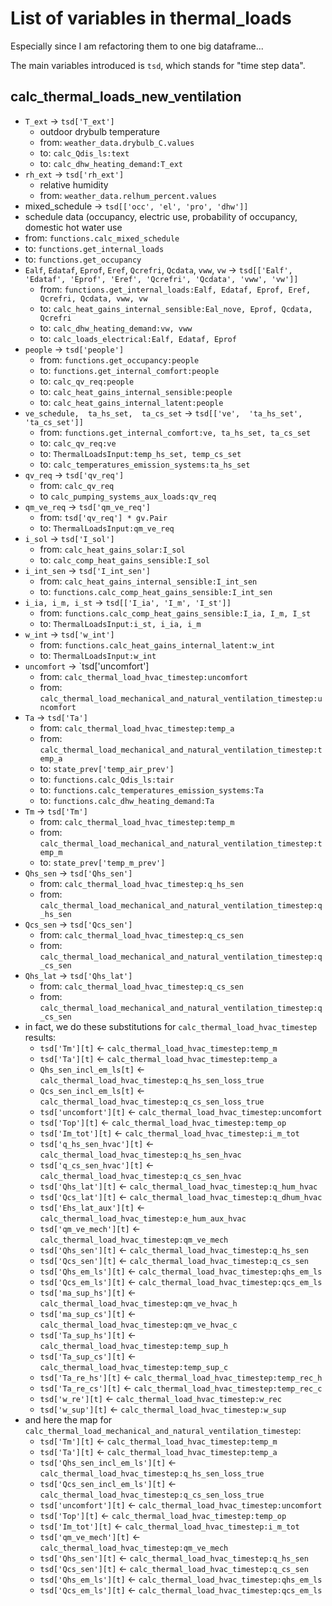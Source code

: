# List of variables in thermal_loads

Especially since I am refactoring them to one big dataframe...

The main variables introduced is `tsd`, which stands for "time step data".

## calc_thermal_loads_new_ventilation

- `T_ext` -> `tsd['T_ext']`
  - outdoor drybulb temperature
  - from: `weather_data.drybulb_C.values`
  - to: `calc_Qdis_ls:text`
  - to: `calc_dhw_heating_demand:T_ext`
- `rh_ext` -> `tsd['rh_ext']`
  - relative humidity
  - from: `weather_data.relhum_percent.values`
-  mixed_schedule -> `tsd[['occ', 'el', 'pro', 'dhw']]`
  - schedule data (occupancy, electric use, probability of occupancy, domestic hot water use
  - from: `functions.calc_mixed_schedule`
  - to: `functions.get_internal_loads`
  - to: `functions.get_occupancy`
- `Ealf`, `Edataf`,  `Eprof`,  `Eref`,  `Qcrefri`,  `Qcdata`,  `vww`, `vw` -> `tsd[['Ealf', 'Edataf', 'Eprof', 'Eref', 'Qcrefri', 'Qcdata', 'vww', 'vw']]`
  - from: `functions.get_internal_loads:Ealf, Edataf, Eprof, Eref, Qcrefri, Qcdata, vww, vw`
  - to: `calc_heat_gains_internal_sensible:Eal_nove, Eprof, Qcdata, Qcrefri`
  - to: `calc_dhw_heating_demand:vw, vww`
  - to: `calc_loads_electrical:Ealf, Edataf, Eprof`
- `people` -> `tsd['people']`
  - from: `functions.get_occupancy:people`
  - to: `functions.get_internal_comfort:people`
  - to: `calc_qv_req:people`
  - to: `calc_heat_gains_internal_sensible:people`
  - to: `calc_heat_gains_internal_latent:people`
- `ve_schedule,  ta_hs_set,  ta_cs_set` -> `tsd[['ve',  'ta_hs_set',  'ta_cs_set']]`
  - from: `functions.get_internal_comfort:ve, ta_hs_set, ta_cs_set`
  - to: `calc_qv_req:ve`
  - to: `ThermalLoadsInput:temp_hs_set, temp_cs_set`
  - to: `calc_temperatures_emission_systems:ta_hs_set`
- `qv_req` -> `tsd['qv_req']`
  - from: `calc_qv_req`
  - to `calc_pumping_systems_aux_loads:qv_req`
- `qm_ve_req` -> `tsd['qm_ve_req']`
  - from: `tsd['qv_req'] * gv.Pair`
  - to: `ThermalLoadsInput:qm_ve_req`
- `i_sol` -> `tsd['I_sol']`
  - from: `calc_heat_gains_solar:I_sol`
  - to: `calc_comp_heat_gains_sensible:I_sol`
- `i_int_sen` -> `tsd['I_int_sen']`
  - from: `calc_heat_gains_internal_sensible:I_int_sen`
  - to: `functions.calc_comp_heat_gains_sensible:I_int_sen`
- `i_ia, i_m, i_st` -> `tsd[['I_ia', 'I_m', 'I_st']]`
  - from: `functions.calc_comp_heat_gains_sensible:I_ia, I_m, I_st`
  - to: `ThermalLoadsInput:i_st, i_ia, i_m`
- `w_int` -> `tsd['w_int']`
  - from: `functions.calc_heat_gains_internal_latent:w_int`
  - to: `ThermalLoadsInput:w_int`
- `uncomfort` -> `tsd['uncomfort']
  - from: `calc_thermal_load_hvac_timestep:uncomfort`
  - from: `calc_thermal_load_mechanical_and_natural_ventilation_timestep:uncomfort`
- `Ta` -> `tsd['Ta']`
  - from: `calc_thermal_load_hvac_timestep:temp_a`
  - from: `calc_thermal_load_mechanical_and_natural_ventilation_timestep:temp_a`
  - to: `state_prev['temp_air_prev']`
  - to: `functions.calc_Qdis_ls:tair`
  - to: `functions.calc_temperatures_emission_systems:Ta`
  - to: `functions.calc_dhw_heating_demand:Ta`
- `Tm` -> `tsd['Tm']`
  - from: `calc_thermal_load_hvac_timestep:temp_m`
  - from: `calc_thermal_load_mechanical_and_natural_ventilation_timestep:temp_m`
  - to: `state_prev['temp_m_prev']`
- `Qhs_sen` -> `tsd['Qhs_sen']`
  - from: `calc_thermal_load_hvac_timestep:q_hs_sen`
  - from: `calc_thermal_load_mechanical_and_natural_ventilation_timestep:q_hs_sen`
- `Qcs_sen` -> `tsd['Qcs_sen']`
  - from: `calc_thermal_load_hvac_timestep:q_cs_sen`
  - from: `calc_thermal_load_mechanical_and_natural_ventilation_timestep:q_cs_sen`
- `Qhs_lat` -> `tsd['Qhs_lat']`
  - from: `calc_thermal_load_hvac_timestep:q_cs_sen`
  - from: `calc_thermal_load_mechanical_and_natural_ventilation_timestep:q_cs_sen`  
- in fact, we do these substitutions for `calc_thermal_load_hvac_timestep` results:
  - `tsd['Tm'][t]` <- `calc_thermal_load_hvac_timestep:temp_m`
  - `tsd['Ta'][t]` <- `calc_thermal_load_hvac_timestep:temp_a`
  - `Qhs_sen_incl_em_ls[t]` <- `calc_thermal_load_hvac_timestep:q_hs_sen_loss_true`
  - `Qcs_sen_incl_em_ls[t]` <- `calc_thermal_load_hvac_timestep:q_cs_sen_loss_true`
  - `tsd['uncomfort'][t]` <- `calc_thermal_load_hvac_timestep:uncomfort`
  - `tsd['Top'][t]` <- `calc_thermal_load_hvac_timestep:temp_op`
  - `tsd['Im_tot'][t]` <- `calc_thermal_load_hvac_timestep:i_m_tot`
  - `tsd['q_hs_sen_hvac'][t]` <- `calc_thermal_load_hvac_timestep:q_hs_sen_hvac`
  - `tsd['q_cs_sen_hvac'][t]` <- `calc_thermal_load_hvac_timestep:q_cs_sen_hvac`
  - `tsd['Qhs_lat'][t]` <- `calc_thermal_load_hvac_timestep:q_hum_hvac`
  - `tsd['Qcs_lat'][t]` <- `calc_thermal_load_hvac_timestep:q_dhum_hvac`
  - `tsd['Ehs_lat_aux'][t]` <- `calc_thermal_load_hvac_timestep:e_hum_aux_hvac`
  - `tsd['qm_ve_mech'][t]` <- `calc_thermal_load_hvac_timestep:qm_ve_mech`
  - `tsd['Qhs_sen'][t]` <- `calc_thermal_load_hvac_timestep:q_hs_sen`
  - `tsd['Qcs_sen'][t]` <- `calc_thermal_load_hvac_timestep:q_cs_sen`
  - `tsd['Qhs_em_ls'][t]` <- `calc_thermal_load_hvac_timestep:qhs_em_ls`
  - `tsd['Qcs_em_ls'][t]` <- `calc_thermal_load_hvac_timestep:qcs_em_ls`
  - `tsd['ma_sup_hs'][t]` <- `calc_thermal_load_hvac_timestep:qm_ve_hvac_h`
  - `tsd['ma_sup_cs'][t]` <- `calc_thermal_load_hvac_timestep:qm_ve_hvac_c`
  - `tsd['Ta_sup_hs'][t]` <- `calc_thermal_load_hvac_timestep:temp_sup_h`
  - `tsd['Ta_sup_cs'][t]` <- `calc_thermal_load_hvac_timestep:temp_sup_c`
  - `tsd['Ta_re_hs'][t]` <- `calc_thermal_load_hvac_timestep:temp_rec_h`
  - `tsd['Ta_re_cs'][t]` <- `calc_thermal_load_hvac_timestep:temp_rec_c`
  - `tsd['w_re'][t]` <- `calc_thermal_load_hvac_timestep:w_rec`
  - `tsd['w_sup'][t]` <- `calc_thermal_load_hvac_timestep:w_sup`
- and here the map for `calc_thermal_load_mechanical_and_natural_ventilation_timestep`:
  - `tsd['Tm'][t]` <- `calc_thermal_load_hvac_timestep:temp_m`
  - `tsd['Ta'][t]` <- `calc_thermal_load_hvac_timestep:temp_a`
  - `tsd['Qhs_sen_incl_em_ls'][t]` <- `calc_thermal_load_hvac_timestep:q_hs_sen_loss_true`
  - `tsd['Qcs_sen_incl_em_ls'][t]` <- `calc_thermal_load_hvac_timestep:q_cs_sen_loss_true`
  - `tsd['uncomfort'][t]` <- `calc_thermal_load_hvac_timestep:uncomfort`
  - `tsd['Top'][t]` <- `calc_thermal_load_hvac_timestep:temp_op`
  - `tsd['Im_tot'][t]` <- `calc_thermal_load_hvac_timestep:i_m_tot`
  - `tsd['qm_ve_mech'][t]` <- `calc_thermal_load_hvac_timestep:qm_ve_mech`
  - `tsd['Qhs_sen'][t]` <- `calc_thermal_load_hvac_timestep:q_hs_sen`
  - `tsd['Qcs_sen'][t]` <- `calc_thermal_load_hvac_timestep:q_cs_sen`
  - `tsd['Qhs_em_ls'][t]` <- `calc_thermal_load_hvac_timestep:qhs_em_ls`
  - `tsd['Qcs_em_ls'][t]` <- `calc_thermal_load_hvac_timestep:qcs_em_ls`



  
  
